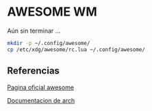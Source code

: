 # AWESOME WM

Aún sin terminar ...

```bash
mkdir -p ~/.config/awesome/
cp /etc/xdg/awesome/rc.lua ~/.config/awesome/
```

## Referencias

[Pagina oficial awesome](https://awesomewm.org)

[Documentacion de arch](https://wiki.archlinux.org/title/awesome)


